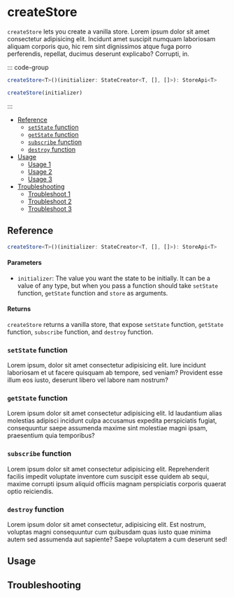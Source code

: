 # createStore

`createStore` lets you create a vanilla store. Lorem ipsum dolor sit amet consectetur adipisicing
elit. Incidunt amet suscipit numquam laboriosam aliquam corporis quo, hic rem sint dignissimos
atque fuga porro perferendis, repellat, ducimus deserunt explicabo? Corrupti, in.

::: code-group

```ts [TypeScript]
createStore<T>()(initializer: StateCreator<T, [], []>): StoreApi<T>
```

```js [JavaScript]
createStore(initializer)
```

:::

- [Reference](#reference)
  - [`setState` function](#setstate-function)
  - [`getState` function](#getstate-function)
  - [`subscribe` function](#subscribe-function)
  - [`destroy` function](#destroy-function)
- [Usage](#usage)
  - [Usage 1](#usage-1)
  - [Usage 2](#usage-2)
  - [Usage 3](#usage-3)
- [Troubleshooting](#troubleshooting)
  - [Troubleshoot 1](#troubleshoot-1)
  - [Troubleshoot 2](#troubleshoot-2)
  - [Troubleshoot 3](#troubleshoot-3)

## Reference

```ts
createStore<T>()(initializer: StateCreator<T, [], []>): StoreApi<T>
```

#### Parameters

- `initializer`: The value you want the state to be initially. It can be a value of any type, but
  when you pass a function should take `setState` function, `getState` function and `store` as
  arguments.

#### Returns

`createStore` returns a vanilla store, that expose `setState` function, `getState` function,
`subscribe` function, and `destroy` function.

### `setState` function

Lorem ipsum, dolor sit amet consectetur adipisicing elit. Iure incidunt laboriosam et ut facere
quisquam ab tempore, sed veniam? Provident esse illum eos iusto, deserunt libero vel labore nam
nostrum?

### `getState` function

Lorem ipsum dolor sit amet consectetur adipisicing elit. Id laudantium alias molestias adipisci
incidunt culpa accusamus expedita perspiciatis fugiat, consequuntur saepe assumenda maxime sint
molestiae magni ipsam, praesentium quia temporibus?

### `subscribe` function

Lorem ipsum dolor sit amet consectetur adipisicing elit. Reprehenderit facilis impedit voluptate
inventore cum suscipit esse quidem ab sequi, maxime corrupti ipsum aliquid officiis magnam
perspiciatis corporis quaerat optio reiciendis.

### `destroy` function

Lorem ipsum dolor sit amet consectetur, adipisicing elit. Est nostrum, voluptas magni consequuntur
cum quibusdam quas iusto quae minima autem sed assumenda aut sapiente? Saepe voluptatem a cum
deserunt sed!

## Usage

## Troubleshooting
